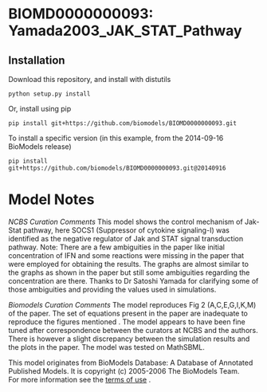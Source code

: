 # BIOMD0000000093: Yamada2003_JAK_STAT_Pathway

## Installation

Download this repository, and install with distutils

`python setup.py install`

Or, install using pip

`pip install git+https://github.com/biomodels/BIOMD0000000093.git`

To install a specific version (in this example, from the 2014-09-16 BioModels release)

`pip install git+https://github.com/biomodels/BIOMD0000000093.git@20140916`


# Model Notes


_NCBS Curation Comments_ This model shows the control mechanism of Jak-Stat
pathway, here SOCS1 (Suppressor of cytokine signaling-I) was identified as the
negative regulator of Jak and STAT signal transduction pathway. Note: There
are a few ambiguities in the paper like initial concentration of IFN and some
reactions were missing in the paper that were employed for obtaining the
results. The graphs are almost similar to the graphs as shown in the paper but
still some ambiguities regarding the concentration are there. Thanks to Dr
Satoshi Yamada for clarifying some of those ambiguities and providing the
values used in simulations.

_Biomodels Curation Comments_ The model reproduces Fig 2 (A,C,E,G,I,K,M) of
the paper. The set of equations present in the paper are inadequate to
reproduce the figures mentioned . The model appears to have been fine tuned
after correspondence between the curators at NCBS and the authors. There is
however a slight discrepancy between the simulation results and the plots in
the paper. The model was tested on MathSBML.

This model originates from BioModels Database: A Database of Annotated
Published Models. It is copyright (c) 2005-2006 The BioModels Team.  
For more information see the [terms of
use](http://www.ebi.ac.uk/biomodels/legal.html) .



